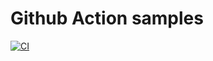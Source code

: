 # Github Action samples

[![CI](https://github.com/13angs/gha/actions/workflows/ci.yml/badge.svg)](https://github.com/13angs/gha/actions/workflows/ci.yml)